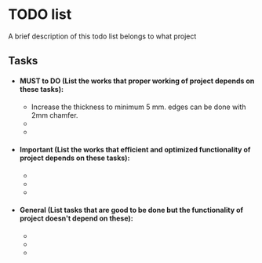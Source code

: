 # TODO list

A brief description of this todo list belongs to what project

## Tasks

- #### MUST to DO (List the works that proper working of project depends on these tasks):
    - Increase the thickness to minimum 5 mm. edges can be done with 2mm chamfer.
    -
    - 
- #### Important (List the works that efficient and optimized functionality of project depends on these tasks):
    - 
    -
    - 
- #### General (List tasks that are good to be done but the functionality of project doesn't depend on these):
    - 
    -
    -
